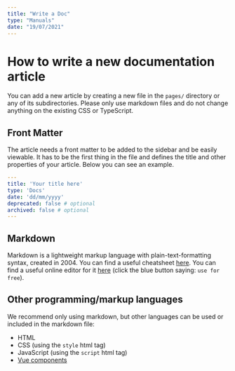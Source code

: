 ```yaml
---
title: "Write a Doc"
type: "Manuals"
date: "19/07/2021"
---
```

# How to write a new documentation article

You can add a new article by creating a new file in the `pages/` directory or any of its subdirectories.
Please only use markdown files and do not change anything on the existing CSS or TypeScript.

## Front Matter

The article needs a front matter to be added to the sidebar and be easily viewable.
It has to be the first thing in the file and defines the title and other properties of your article.
Below you can see an example.
```yaml
---
title: 'Your title here'
type: 'Docs'
date: 'dd/mm/yyyy'
deprecated: false # optional
archived: false # optional
---
```

## Markdown

Markdown is a lightweight markup language with plain-text-formatting syntax, created in 2004.
You can find a useful cheatsheet [here](https://github.com/adam-p/markdown-here/wiki/Markdown-Cheatsheet).
You can find a useful online editor for it [here](https://hackmd.io/) (click the blue button saying: ``use for free``).

## Other programming/markup languages

We recommend only using markdown, but other languages can be used or included in the markdown file:
- HTML
- CSS (using the `style` html tag)
- JavaScript (using the `script` html tag)
- [Vue components](https://vitepress.dev/guide/using-vue)
